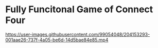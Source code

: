 # Fully Funcitonal Game of Connect Four

https://user-images.githubusercontent.com/99054048/204153293-001aae26-737f-4a05-be6d-14d5bae84e85.mp4

